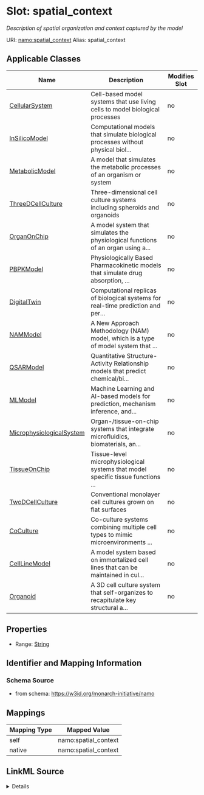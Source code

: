 

# Slot: spatial_context 


_Description of spatial organization and context captured by the model_





URI: [namo:spatial_context](https://w3id.org/monarch-initiative/namo/spatial_context)
Alias: spatial_context

<!-- no inheritance hierarchy -->





## Applicable Classes

| Name | Description | Modifies Slot |
| --- | --- | --- |
| [CellularSystem](CellularSystem.md) | Cell-based model systems that use living cells to model biological processes |  no  |
| [InSilicoModel](InSilicoModel.md) | Computational models that simulate biological processes without physical biol... |  no  |
| [MetabolicModel](MetabolicModel.md) | A model that simulates the metabolic processes of an organism or system |  no  |
| [ThreeDCellCulture](ThreeDCellCulture.md) | Three-dimensional cell culture systems including spheroids and organoids |  no  |
| [OrganOnChip](OrganOnChip.md) | A model system that simulates the physiological functions of an organ using a... |  no  |
| [PBPKModel](PBPKModel.md) | Physiologically Based Pharmacokinetic models that simulate drug  absorption, ... |  no  |
| [DigitalTwin](DigitalTwin.md) | Computational replicas of biological systems for real-time prediction and per... |  no  |
| [NAMModel](NAMModel.md) | A New Approach Methodology (NAM) model, which is a type of model system that ... |  no  |
| [QSARModel](QSARModel.md) | Quantitative Structure-Activity Relationship models that predict  chemical/bi... |  no  |
| [MLModel](MLModel.md) | Machine Learning and AI-based models for prediction, mechanism inference, and... |  no  |
| [MicrophysiologicalSystem](MicrophysiologicalSystem.md) | Organ-/tissue-on-chip systems that integrate microfluidics, biomaterials,  an... |  no  |
| [TissueOnChip](TissueOnChip.md) | Tissue-level microphysiological systems that model specific tissue functions ... |  no  |
| [TwoDCellCulture](TwoDCellCulture.md) | Conventional monolayer cell cultures grown on flat surfaces |  no  |
| [CoCulture](CoCulture.md) | Co-culture systems combining multiple cell types to mimic  microenvironments ... |  no  |
| [CellLineModel](CellLineModel.md) | A model system based on immortalized cell lines that can be maintained in cul... |  no  |
| [Organoid](Organoid.md) | A 3D cell culture system that self-organizes to recapitulate key structural a... |  no  |






## Properties

* Range: [String](String.md)




## Identifier and Mapping Information






### Schema Source


* from schema: https://w3id.org/monarch-initiative/namo




## Mappings

| Mapping Type | Mapped Value |
| ---  | ---  |
| self | namo:spatial_context |
| native | namo:spatial_context |




## LinkML Source

<details>
```yaml
name: spatial_context
description: Description of spatial organization and context captured by the model
from_schema: https://w3id.org/monarch-initiative/namo
rank: 1000
alias: spatial_context
owner: NAMModel
domain_of:
- NAMModel
range: string

```
</details>